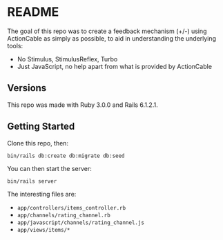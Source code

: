 # README

The goal of this repo was to create a feedback mechanism (+/-) using
ActionCable as simply as possible, to aid in understanding the
underlying tools:

* No Stimulus, StimulusReflex, Turbo
* Just JavaScript, no help apart from what is provided by ActionCable

## Versions

This repo was made with Ruby 3.0.0 and Rails 6.1.2.1.
## Getting Started

Clone this repo, then:

`bin/rails db:create db:migrate db:seed`

You can then start the server:

`bin/rails server`

The interesting files are:

* `app/controllers/items_controller.rb`
* `app/channels/rating_channel.rb`
* `app/javascript/channels/rating_channel.js`
* `app/views/items/*`